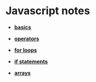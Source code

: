 # Javascript notes

* **[basics](./basics)**

* **[operators](./operators)**

* **[for loops](./for-loops)**

* **[if statements](./if-statements)**

* **[arrays](./arrays)**
